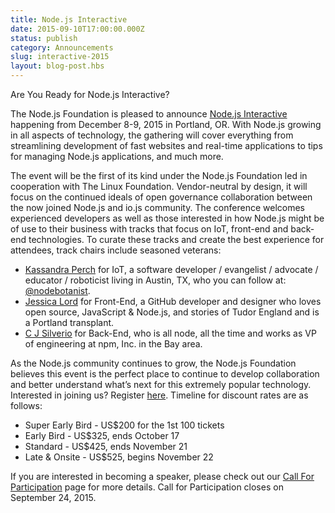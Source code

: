 ```yaml
---
title: Node.js Interactive
date: 2015-09-10T17:00:00.000Z
status: publish
category: Announcements
slug: interactive-2015
layout: blog-post.hbs
---
```


Are You Ready for Node.js Interactive?

The Node.js Foundation is pleased to announce [Node.js Interactive](http://interactive.nodejs.org) happening from December 8-9, 2015 in Portland, OR. With Node.js growing in all aspects of technology, the gathering will cover everything from streamlining development of fast websites and real-time applications to tips for managing Node.js applications, and much more.

The event will be the first of its kind under the Node.js Foundation led in cooperation with The Linux Foundation. Vendor-neutral by design, it will focus on the continued ideals of open governance collaboration between the now joined Node.js and io.js community. The conference welcomes experienced developers as well as those interested in how Node.js might be of use to their business with tracks that focus on IoT, front-end and back-end technologies. To curate these tracks and create the best experience for attendees, track chairs include seasoned veterans:

* [Kassandra Perch](https://github.com/nodebotanist) for IoT, a software developer / evangelist / advocate / educator / roboticist living in Austin, TX, who you can follow at: [@nodebotanist](https://twitter.com/nodebotanist).
* [Jessica Lord](https://github.com/jlord/) for Front-End, a GitHub developer and designer who loves open source, JavaScript & Node.js, and stories of Tudor England and is a Portland transplant.
* [C J Silverio](https://github.com/ceejbot) for Back-End, who is all node, all the time and works as VP of engineering at npm, Inc. in the Bay area.

As the Node.js community continues to grow, the Node.js Foundation believes this event is the perfect place to continue to develop collaboration and better understand what’s next for this extremely popular technology. Interested in joining us? Register [here](http://events.linuxfoundation.org/events/node-interactive/attend/register). Timeline for discount rates are as follows:

* Super Early Bird - US$200 for the 1st 100 tickets
* Early Bird - US$325, ends October 17
* Standard - US$425, ends November 21
* Late & Onsite - US$525, begins November 22

If you are interested in becoming a speaker, please check out our [Call For Participation](http://events.linuxfoundation.org/events/node-interactive/program/cfp) page for more details. Call for Participation closes on September 24, 2015.
